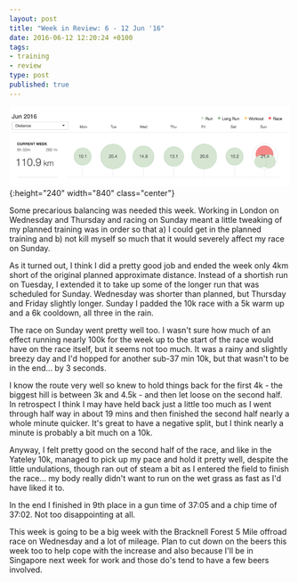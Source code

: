 ```yaml
---
layout: post
title: "Week in Review: 6 - 12 Jun '16"
date: 2016-06-12 12:20:24 +0100
tags:
- training
- review
type: post
published: true
---
```


![Week in Review: 6 - 12 Jun '16](/assets/week-in-review-6-12Jun16.png){:height="240" width="840" class="center"}

Some precarious balancing was needed this week. Working in London on Wednesday and Thursday and racing on Sunday meant a little tweaking of my planned training was in order so that a) I could get in the planned training and b) not kill myself so much that it would severely affect my race on Sunday.

As it turned out, I think I did a pretty good job and ended the week only 4km short of the original planned approximate distance.  Instead of a shortish run on Tuesday, I extended it to take up some of the longer run that was scheduled for Sunday.  Wednesday was shorter than planned, but Thursday and Friday slightly longer.  Sunday I padded the 10k race with a 5k warm up and a 6k cooldown, all three in the rain.

The race on Sunday went pretty well too. I wasn't sure how much of an effect running nearly 100k for the week up to the start of the race would have on the race itself, but it seems not too much.  It was a rainy and slightly breezy day and I'd hopped for another sub-37 min 10k, but that wasn't to be in the end... by 3 seconds.

I know the route very well so knew to hold things back for the first 4k - the biggest hill is between 3k and 4.5k - and then let loose on the second half. In retrospect I think I may have held back just a little too much as I went through half way in about 19 mins and then finished the second half nearly a whole minute quicker.  It's great to have a negative split, but I think nearly a minute is probably a bit much on a 10k.

Anyway, I felt pretty good on the second half of the race, and like in the Yateley 10k, managed to pick up my pace and hold it pretty well, despite the little undulations, though ran out of steam a bit as I entered the field to finish the race... my body really didn't want to run on the wet grass as fast as I'd have liked it to.

In the end I finished in 9th place in a gun time of 37:05 and a chip time of 37:02. Not too disappointing at all.

This week is going to be a big week with the Bracknell Forest 5 Mile offroad race on Wednesday and a lot of mileage.  Plan to cut down on the beers this week too to help cope with the increase and also because I'll be in Singapore next week for work and those do's tend to have a few beers involved.
